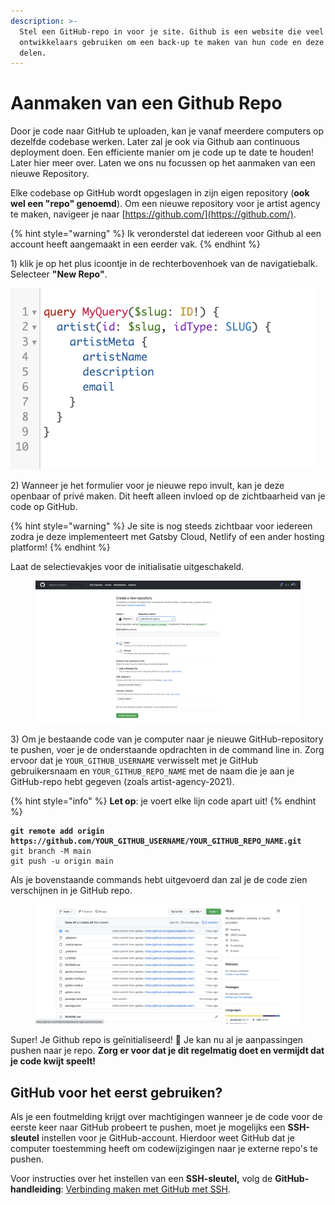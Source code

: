 ```yaml
---
description: >-
  Stel een GitHub-repo in voor je site. Github is een website die veel
  ontwikkelaars gebruiken om een back-up te maken van hun code en deze online te
  delen.
---
```


# Aanmaken van een Github Repo

Door je code naar GitHub te uploaden, kan je vanaf meerdere computers op dezelfde codebase werken. Later zal je ook via Github aan continuous deployment doen. Een efficiente manier om je code up te date te houden! Later hier meer over. Laten we ons nu focussen op het aanmaken van een nieuwe Repository.

Elke codebase op GitHub wordt opgeslagen in zijn eigen repository (**ook wel een "repo" genoemd**). Om een nieuwe repository voor je artist agency te maken, navigeer je naar [https://github.com/](https://github.com/).

{% hint style="warning" %}
Ik veronderstel dat iedereen voor Github al een account heeft aangemaakt in een eerder vak.
{% endhint %}

1\) klik je op het plus icoontje in de rechterbovenhoek van de navigatiebalk. Selecteer **"New Repo"**.

![](<../../.gitbook/assets/image (82).png>)

2\) Wanneer je het formulier voor je nieuwe repo invult, kan je deze openbaar of privé maken. Dit heeft alleen invloed op de zichtbaarheid van je code op GitHub.&#x20;

{% hint style="warning" %}
Je site is nog steeds zichtbaar voor iedereen zodra je deze implementeert met Gatsby Cloud, Netlify of een ander hosting platform!
{% endhint %}

Laat de selectievakjes voor de initialisatie uitgeschakeld.

<figure><img src="../../.gitbook/assets/image (172).png" alt=""><figcaption></figcaption></figure>

3\) Om je bestaande code van je computer naar je nieuwe GitHub-repository te pushen, voer je de onderstaande opdrachten in de command line in. Zorg ervoor dat je `YOUR_GITHUB_USERNAME` verwisselt met je GitHub gebruikersnaam en `YOUR_GITHUB_REPO_NAME` met de naam die je aan je GitHub-repo hebt gegeven (zoals artist-agency-2021).

{% hint style="info" %}
**Let op**: je voert elke lijn code apart uit!
{% endhint %}

<pre><code><strong>git remote add origin https://github.com/YOUR_GITHUB_USERNAME/YOUR_GITHUB_REPO_NAME.git
</strong>git branch -M main
git push -u origin main
</code></pre>

Als je bovenstaande commands hebt uitgevoerd dan zal je de code zien verschijnen in je GitHub repo.

<figure><img src="../../.gitbook/assets/image (220).png" alt=""><figcaption></figcaption></figure>

Super! Je Github repo is geïnitialiseerd! 🎉 Je kan nu al je aanpassingen pushen naar je repo. **Zorg er voor dat je dit regelmatig doet en vermijdt dat je code kwijt speelt!**

## GitHub voor het eerst gebruiken?

Als je een foutmelding krijgt over machtigingen wanneer je de code voor de eerste keer naar GitHub probeert te pushen, moet je mogelijks een **SSH-sleutel** instellen voor je GitHub-account. Hierdoor weet GitHub dat je computer toestemming heeft om codewijzigingen naar je externe repo's te pushen.

Voor instructies over het instellen van een **SSH-sleutel,** volg de **GitHub-handleiding**: [Verbinding maken met GitHub met SSH](https://docs.github.com/en/github/authenticating-to-github/connecting-to-github-with-ssh).
